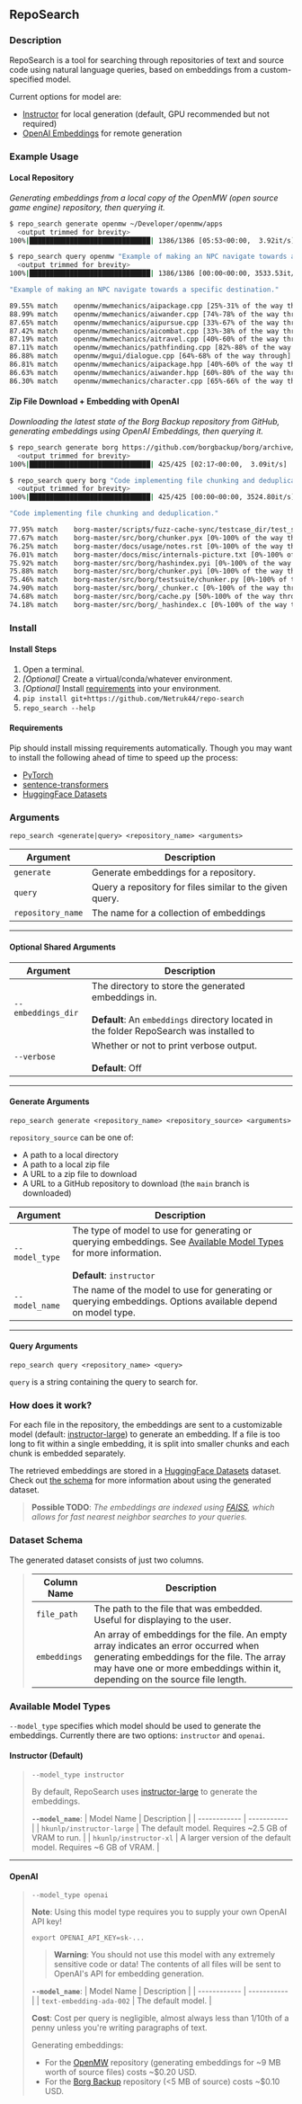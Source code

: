 ## RepoSearch
### Description

RepoSearch is a tool for searching through repositories of text and source code using natural language queries, based on embeddings from a custom-specified model.

Current options for model are:
* [Instructor](https://huggingface.co/hkunlp/instructor-large) for local generation (default, GPU recommended but not required)
* [OpenAI Embeddings](https://platform.openai.com/docs/guides/embeddings) for remote generation


### Example Usage

#### Local Repository
*Generating embeddings from a local copy of the OpenMW (open source game engine) repository, then querying it.*

```bash
$ repo_search generate openmw ~/Developer/openmw/apps
  <output trimmed for brevity>
100%|██████████████████████████████| 1386/1386 [05:53<00:00,  3.92it/s]

$ repo_search query openmw "Example of making an NPC navigate towards a specific destination."
  <output trimmed for brevity>
100%|██████████████████████████████| 1386/1386 [00:00<00:00, 3533.53it/s]

"Example of making an NPC navigate towards a specific destination."

89.55% match    openmw/mwmechanics/aipackage.cpp [25%-31% of the way through]
88.99% match    openmw/mwmechanics/aiwander.cpp [74%-78% of the way through]
87.65% match    openmw/mwmechanics/aipursue.cpp [33%-67% of the way through]
87.42% match    openmw/mwmechanics/aicombat.cpp [33%-38% of the way through]
87.19% match    openmw/mwmechanics/aitravel.cpp [40%-60% of the way through]
87.11% match    openmw/mwmechanics/pathfinding.cpp [82%-88% of the way through]
86.88% match    openmw/mwgui/dialogue.cpp [64%-68% of the way through]
86.81% match    openmw/mwmechanics/aipackage.hpp [40%-60% of the way through]
86.63% match    openmw/mwmechanics/aiwander.hpp [60%-80% of the way through]
86.30% match    openmw/mwmechanics/character.cpp [65%-66% of the way through]
```

#### Zip File Download + Embedding with OpenAI

*Downloading the latest state of the Borg Backup repository from GitHub, generating embeddings using OpenAI Embeddings, then querying it.*

```bash
$ repo_search generate borg https://github.com/borgbackup/borg/archive/refs/heads/master.zip --model_type openai
  <output trimmed for brevity>
100%|██████████████████████████████| 425/425 [02:17<00:00,  3.09it/s]

$ repo_search query borg "Code implementing file chunking and deduplication."
  <output trimmed for brevity>
100%|██████████████████████████████| 425/425 [00:00<00:00, 3524.80it/s]

"Code implementing file chunking and deduplication."

77.95% match    borg-master/scripts/fuzz-cache-sync/testcase_dir/test_simple [0%-100% of the way through]
77.67% match    borg-master/src/borg/chunker.pyx [0%-100% of the way through]
76.25% match    borg-master/docs/usage/notes.rst [0%-100% of the way through]
76.01% match    borg-master/docs/misc/internals-picture.txt [0%-100% of the way through]
75.92% match    borg-master/src/borg/hashindex.pyi [0%-100% of the way through]
75.88% match    borg-master/src/borg/chunker.pyi [0%-100% of the way through]
75.46% match    borg-master/src/borg/testsuite/chunker.py [0%-100% of the way through]
74.90% match    borg-master/src/borg/_chunker.c [0%-100% of the way through]
74.68% match    borg-master/src/borg/cache.py [50%-100% of the way through]
74.18% match    borg-master/src/borg/_hashindex.c [0%-100% of the way through]
```


### Install

#### Install Steps
1. Open a terminal.
2. *[Optional]* Create a virtual/conda/whatever environment.
3. *[Optional]* Install [requirements](#requirements) into your environment.
3. `pip install git+https://github.com/Netruk44/repo-search`
4. `repo_search --help`

#### Requirements
Pip should install missing requirements automatically. Though you may want to install the following ahead of time to speed up the process:
* [PyTorch](https://pytorch.org/)
* [sentence-transformers](https://pypi.org/project/sentence-transformers/)
* [HuggingFace Datasets](https://huggingface.co/docs/datasets/installation)

### Arguments

`repo_search <generate|query> <repository_name> <arguments>`

| Argument | Description |
| -------- | ----------- |
| `generate` | Generate embeddings for a repository. |
| `query` | Query a repository for files similar to the given query. |
| `repository_name` | The name for a collection of embeddings |

---

#### Optional Shared Arguments

| Argument | Description |
| -------- | ----------- |
| `--embeddings_dir` | The directory to store the generated embeddings in. <br /><br />**Default**: An `embeddings` directory located in the folder RepoSearch was installed to |
| `--verbose` | Whether or not to print verbose output.<br /><br />**Default**: Off |

---

#### Generate Arguments
`repo_search generate <repository_name> <repository_source> <arguments>`

`repository_source` can be one of:
* A path to a local directory
* A path to a local zip file
* A URL to a zip file to download
* A URL to a GitHub repository to download (the `main` branch is downloaded)

| Argument | Description |
| -------- | ----------- |
| `--model_type` | The type of model to use for generating or querying embeddings. See [Available Model Types](#available-model-types) for more information.<br /><br />**Default**: `instructor` |
| `--model_name` | The name of the model to use for generating or querying embeddings. Options available depend on model type. |

---

#### Query Arguments
`repo_search query <repository_name> <query>`

`query` is a string containing the query to search for.

### How does it work?
For each file in the repository, the embeddings are sent to a customizable model (default: [instructor-large](https://huggingface.co/hkunlp/instructor-large)) to generate an embedding. If a file is too long to fit within a single embedding, it is split into smaller chunks and each chunk is embedded separately.

The retrieved embeddings are stored in a [HuggingFace Datasets](https://huggingface.co/docs/datasets/index) dataset. Check out [the schema](#dataset-schema) for more information about using the generated dataset.

> **Possible TODO**: *The embeddings are indexed using [FAISS](https://faiss.ai/), which allows for fast nearest neighbor searches to your queries.*

### Dataset Schema
The generated dataset consists of just two columns.

> | Column Name | Description |
> | ----------- | ----------- |
> | `file_path` | The path to the file that was embedded. Useful for displaying to the user. |
> | `embeddings` | An array of embeddings for the file. An empty array indicates an error occurred when generating embeddings for the file. The array may have one or more embeddings within it, depending on the source file length. |

### Available Model Types

`--model_type` specifies which model should be used to generate the embeddings. Currently there are two options: `instructor` and `openai`.

#### Instructor (Default)

> `--model_type instructor`
> 
> By default, RepoSearch uses [instructor-large](https://huggingface.co/hkunlp/instructor-large) to generate the embeddings. 
> 
> **`--model_name`**:
> | Model Name | Description |
> | ------------ | ----------- |
> | `hkunlp/instructor-large` | The default model. Requires ~2.5 GB of VRAM to run. |
> | `hkunlp/instructor-xl` | A larger version of the default model. Requires ~6 GB of VRAM. |

---

#### OpenAI

> `--model_type openai`
> 
> **Note**: Using this model type requires you to supply your own OpenAI API key!
> 
> `export OPENAI_API_KEY=sk-...`
> 
>>  **Warning**: You should not use this model with any extremely sensitive code or data! The contents of all files will be sent to OpenAI's API for embedding generation.
>
> **`--model_name`**: 
> | Model Name | Description |
> | ------------ | ----------- |
> | `text-embedding-ada-002` | The default model. |
> 
> **Cost**:
> Cost per query is negligible, almost always less than 1/10th of a penny unless you're writing paragraphs of text.
> 
> Generating embeddings:
> * For the [OpenMW](https://gitlab.com/OpenMW/openmw) repository (generating embeddings for ~9 MB worth of source files) costs ~$0.20 USD.
> * For the [Borg Backup](https://github.com/borgbackup/borg) repository (<5 MB of source) costs ~$0.10 USD.
